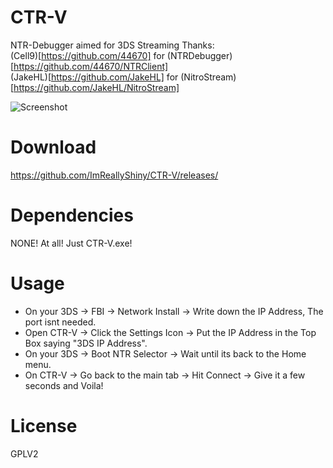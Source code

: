 # CTR-V
NTR-Debugger aimed for 3DS Streaming
Thanks:  
(Cell9)[https://github.com/44670] for (NTRDebugger)[https://github.com/44670/NTRClient]  
(JakeHL)[https://github.com/JakeHL] for (NitroStream)[https://github.com/JakeHL/NitroStream]

![Screenshot](http://i.imgur.com/oGb3VcE.gif)

# Download
https://github.com/ImReallyShiny/CTR-V/releases/

# Dependencies
NONE! At all! Just CTR-V.exe!

# Usage
- On your 3DS -> FBI -> Network Install -> Write down the IP Address, The port isnt needed.  
- Open CTR-V -> Click the Settings Icon -> Put the IP Address in the Top Box saying "3DS IP Address".  
- On your 3DS -> Boot NTR Selector -> Wait until its back to the Home menu.  
- On CTR-V -> Go back to the main tab -> Hit Connect -> Give it a few seconds and Voila!

# License
GPLV2